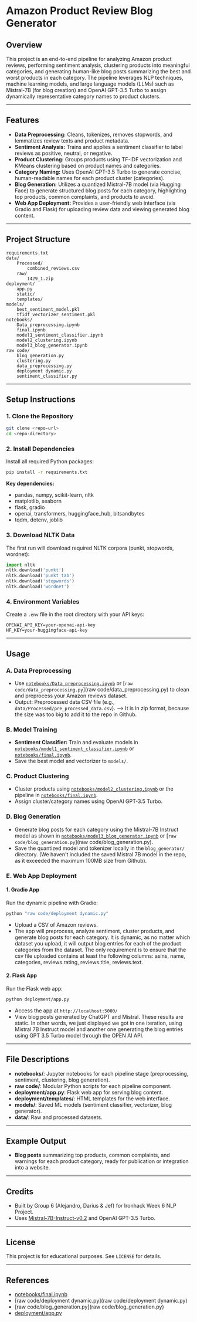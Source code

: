 # Amazon Product Review Blog Generator

## Overview

This project is an end-to-end pipeline for analyzing Amazon product reviews, performing sentiment analysis, clustering products into meaningful categories, and generating human-like blog posts summarizing the best and worst products in each category. The pipeline leverages NLP techniques, machine learning models, and large language models (LLMs) such as Mistral-7B (for blog creation) and OpenAI GPT-3.5 Turbo to assign dynamically representative category names to product clusters. 

---

## Features

- **Data Preprocessing:** Cleans, tokenizes, removes stopwords, and lemmatizes review texts and product metadata.
- **Sentiment Analysis:** Trains and applies a sentiment classifier to label reviews as positive, neutral, or negative.
- **Product Clustering:** Groups products using TF-IDF vectorization and KMeans clustering based on product names and categories.
- **Category Naming:** Uses OpenAI GPT-3.5 Turbo to generate concise, human-readable names for each product cluster (categories).
- **Blog Generation:** Utilizes a quantized Mistral-7B model (via Hugging Face) to generate structured blog posts for each category, highlighting top products, common complaints, and products to avoid.
- **Web App Deployment:** Provides a user-friendly web interface (via Gradio and Flask) for uploading review data and viewing generated blog content.

---

## Project Structure

```
requirements.txt
data/
    Processed/
        combined_reviews.csv
    raw/
        1429_1.zip
deployment/
    app.py
    static/
    templates/
models/
    best_sentiment_model.pkl
    tfidf_vectorizer_sentiment.pkl
notebooks/
    Data_preprocessing.ipynb
    final.ipynb
    model1_sentiment_classifier.ipynb
    model2_clustering.ipynb
    model3_blog_generator.ipynb
raw code/
    blog_generation.py
    clustering.py
    data_preprocessing.py
    deployment dynamic.py
    sentiment_classifier.py
```

---

## Setup Instructions

### 1. Clone the Repository

```sh
git clone <repo-url>
cd <repo-directory>
```

### 2. Install Dependencies

Install all required Python packages:

```sh
pip install -r requirements.txt
```

**Key dependencies:**
- pandas, numpy, scikit-learn, nltk
- matplotlib, seaborn
- flask, gradio
- openai, transformers, huggingface_hub, bitsandbytes
- tqdm, dotenv, joblib

### 3. Download NLTK Data

The first run will download required NLTK corpora (punkt, stopwords, wordnet):

```python
import nltk
nltk.download('punkt')
nltk.download('punkt_tab')
nltk.download('stopwords')
nltk.download('wordnet')
```

### 4. Environment Variables

Create a `.env` file in the root directory with your API keys:

```
OPENAI_API_KEY=your-openai-api-key
HF_KEY=your-huggingface-api-key
```

---

## Usage

### A. Data Preprocessing

- Use [`notebooks/Data_preprocessing.ipynb`](notebooks/Data_preprocessing.ipynb) or [`raw code/data_preprocessing.py`](raw code/data_preprocessing.py) to clean and preprocess your Amazon reviews dataset.
- Output: Preprocessed data CSV file (e.g., `data/Processed/pre_processed_data.csv`). --> It is in zip format, because the size was too big to add it to the repo in Github. 

### B. Model Training

- **Sentiment Classifier:** Train and evaluate models in [`notebooks/model1_sentiment_classifier.ipynb`](notebooks/model1_sentiment_classifier.ipynb) or [`notebooks/final.ipynb`](notebooks/final.ipynb).
- Save the best model and vectorizer to `models/`.

### C. Product Clustering

- Cluster products using [`notebooks/model2_clustering.ipynb`](notebooks/model2_clustering.ipynb) or the pipeline in [`notebooks/final.ipynb`](notebooks/final.ipynb).
- Assign cluster/category names using OpenAI GPT-3.5 Turbo.

### D. Blog Generation

- Generate blog posts for each category using the Mistral-7B Instruct model as shown in [`notebooks/model3_blog_generator.ipynb`](notebooks/model3_blog_generator.ipynb) or [`raw code/blog_generation.py`](raw code/blog_generation.py).
- Save the quantized model and tokenizer locally in the `blog_generator/` directory. (We haven't included the saved Mistral 7B model in the repo, as it exceeded the maximum 100MB size from Github).

### E. Web App Deployment

#### 1. Gradio App

Run the dynamic pipeline with Gradio:

```sh
python "raw code/deployment dynamic.py"
```

- Upload a CSV of Amazon reviews.
- The app will preprocess, analyze sentiment, cluster products, and generate blog posts for each category. It is dynamic, as no matter which dataset you upload, it will output blog entries for each of the product categories from the dataset. The only requirement is to ensure that the csv file uploaded contains at least the following columns: asins, name, categories, reviews.rating, reviews.title, reviews.text.

#### 2. Flask App

Run the Flask web app:

```sh
python deployment/app.py
```

- Access the app at `http://localhost:5000/`
- View blog posts generated by ChatGPT and Mistral. These results are static. In other words, we just displayed we got in one iteration, using Mistral 7B Instruct model and another one generating the blog entries using GPT 3.5 Turbo model through the OPEN AI API. 

---

## File Descriptions

- **notebooks/**: Jupyter notebooks for each pipeline stage (preprocessing, sentiment, clustering, blog generation).
- **raw code/**: Modular Python scripts for each pipeline component.
- **deployment/app.py**: Flask web app for serving blog content.
- **deployment/templates/**: HTML templates for the web interface.
- **models/**: Saved ML models (sentiment classifier, vectorizer, blog generator).
- **data/**: Raw and processed datasets.

---

## Example Output

- **Blog posts** summarizing top products, common complaints, and warnings for each product category, ready for publication or integration into a website.

---

## Credits

- Built by Group 6 (Alejandro, Darius & Jef) for Ironhack Week 6 NLP Project.
- Uses [Mistral-7B-Instruct-v0.2](https://huggingface.co/mistralai/Mistral-7B-Instruct-v0.2) and OpenAI GPT-3.5 Turbo.

---

## License

This project is for educational purposes. See `LICENSE` for details.

---

## References

- [notebooks/final.ipynb](notebooks/final.ipynb)
- [raw code/deployment dynamic.py](raw code/deployment dynamic.py)
- [raw code/blog_generation.py](raw code/blog_generation.py)
- [deployment/app.py](deployment/app.py)
